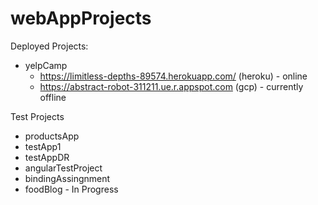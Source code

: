 # webAppProjects
Deployed Projects:
- yelpCamp 
  - https://limitless-depths-89574.herokuapp.com/ (heroku) - online
  - https://abstract-robot-311211.ue.r.appspot.com (gcp) - currently offline

Test Projects
- productsApp
- testApp1
- testAppDR
- angularTestProject
- bindingAssingnment
- foodBlog - In Progress
